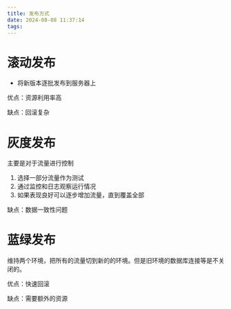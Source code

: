 ```yaml
---
title: 发布方式
date: 2024-08-08 11:37:14
tags:
---
```


# 滚动发布

- 将新版本逐批发布到服务器上

优点：资源利用率高

缺点：回滚复杂



# 灰度发布

主要是对于流量进行控制

1. 选择一部分流量作为测试
2. 通过监控和日志观察运行情况
3. 如果表现良好可以逐步增加流量，直到覆盖全部

缺点：数据一致性问题

# 蓝绿发布

维持两个环境，把所有的流量切到新的的环境。但是旧环境的数据库连接等是不关闭的。

优点：快速回滚

缺点：需要额外的资源
